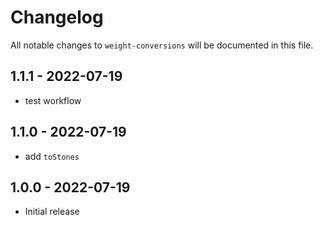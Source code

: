 # Changelog

All notable changes to `weight-conversions` will be documented in this file.

## 1.1.1 - 2022-07-19

- test workflow

## 1.1.0 - 2022-07-19

- add `toStones`

## 1.0.0 - 2022-07-19

- Initial release
